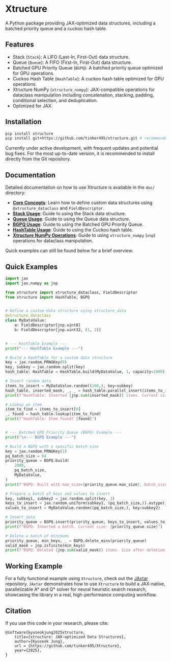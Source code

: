 # Xtructure

A Python package providing JAX-optimized data structures, including a batched priority queue and a cuckoo hash table.

## Features

- Stack (`Stack`): A LIFO (Last-In, First-Out) data structure.
- Queue (`Queue`): A FIFO (First-In, First-Out) data structure.
- Batched GPU Priority Queue (`BGPQ`): A batched priority queue optimized for GPU operations.
- Cuckoo Hash Table (`HashTable`): A cuckoo hash table optimized for GPU operations.
- Xtructure NumPy (`xtructure_numpy`): JAX-compatible operations for dataclass manipulation including concatenation, stacking, padding, conditional selection, and deduplication.
- Optimized for JAX.

## Installation

```bash
pip install xtructure
pip install git+https://github.com/tinker495/xtructure.git # recommended
```

Currently under active development, with frequent updates and potential bug fixes. For the most up-to-date version, it is recommended to install directly from the Git repository.

## Documentation

Detailed documentation on how to use Xtructure is available in the `doc/` directory:

*   **[Core Concepts](./doc/core_concepts.md)**: Learn how to define custom data structures using `@xtructure_dataclass` and `FieldDescriptor`.
*   **[Stack Usage](./doc/stack.md)**: Guide to using the Stack data structure.
*   **[Queue Usage](./doc/queue.md)**: Guide to using the Queue data structure.
*   **[BGPQ Usage](./doc/bgpq.md)**: Guide to using the Batched GPU Priority Queue.
*   **[HashTable Usage](./doc/hashtable.md)**: Guide to using the Cuckoo hash table.
*   **[Xtructure NumPy Operations](./doc/xnp.md)**: Guide to using `xtructure_numpy` (`xnp`) operations for dataclass manipulation.

Quick examples can still be found below for a brief overview.

## Quick Examples

```python
import jax
import jax.numpy as jnp

from xtructure import xtructure_dataclass, FieldDescriptor
from xtructure import HashTable, BGPQ


# Define a custom data structure using xtructure_data
@xtructure_dataclass
class MyDataValue:
    a: FieldDescriptor[jnp.uint8]
    b: FieldDescriptor[jnp.uint32, (1, 2)]


# --- HashTable Example ---
print("--- HashTable Example ---")

# Build a HashTable for a custom data structure
key = jax.random.PRNGKey(0)
key, subkey = jax.random.split(key)
hash_table: HashTable = HashTable.build(MyDataValue, 1, capacity=1000)

# Insert random data
items_to_insert = MyDataValue.random((100,), key=subkey)
hash_table, inserted_mask, _, _ = hash_table.parallel_insert(items_to_insert)
print(f"HashTable: Inserted {jnp.sum(inserted_mask)} items. Current size: {hash_table.size}")

# Lookup an item
item_to_find = items_to_insert[0]
_, found = hash_table.lookup(item_to_find)
print(f"HashTable: Item found? {found}")


# --- Batched GPU Priority Queue (BGPQ) Example ---
print("\n--- BGPQ Example ---")

# Build a BGPQ with a specific batch size
key = jax.random.PRNGKey(1)
pq_batch_size = 64
priority_queue = BGPQ.build(
    2000,
    pq_batch_size,
    MyDataValue,
)
print(f"BGPQ: Built with max_size={priority_queue.max_size}, batch_size={priority_queue.batch_size}")

# Prepare a batch of keys and values to insert
key, subkey1, subkey2 = jax.random.split(key, 3)
keys_to_insert = jax.random.uniform(subkey1, (pq_batch_size,)).astype(jnp.bfloat16)
values_to_insert = MyDataValue.random((pq_batch_size,), key=subkey2)

# Insert data
priority_queue = BGPQ.insert(priority_queue, keys_to_insert, values_to_insert)
print(f"BGPQ: Inserted a batch. Current size: {priority_queue.size}")

# Delete a batch of minimums
priority_queue, min_keys, _ = BGPQ.delete_mins(priority_queue)
valid_mask = jnp.isfinite(min_keys)
print(f"BGPQ: Deleted {jnp.sum(valid_mask)} items. Size after deletion: {priority_queue.size}")
```

## Working Example

For a fully functional example using `Xtructure`, check out the [JAxtar](https://github.com/tinker495/JAxtar) repository. `JAxtar` demonstrates how to use `Xtructure` to build a JAX-native, parallelizable A* and Q* solver for neural heuristic search research, showcasing the library in a real, high-performance computing workflow.

## Citation

If you use this code in your research, please cite:

```
@software{kyuseokjung2025xtructure,
    title={xtructure: JAX-optimized Data Structures},
    author={Kyuseok Jung},
    url = {https://github.com/tinker495/Xtructure},
    year={2025},
}
```
